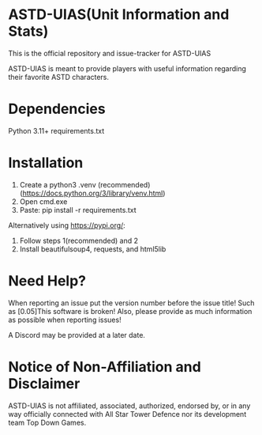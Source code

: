 ASTD-UIAS(Unit Information and Stats)
====
This is the official repository and issue-tracker for ASTD-UIAS

ASTD-UIAS is meant to provide players with useful information regarding their favorite ASTD characters.


Dependencies
====
Python 3.11+
requirements.txt

Installation
====
1. Create a python3 .venv (recommended) (https://docs.python.org/3/library/venv.html)
2. Open cmd.exe
3. Paste: pip install -r requirements.txt

Alternatively using https://pypi.org/:
1. Follow steps 1(recommended) and 2
2. Install beautifulsoup4, requests, and html5lib


Need Help?
====
When reporting an issue put the version number before the issue title! Such as [0.05]This software is broken! Also, please provide as much information as possible when reporting issues!

A Discord may be provided at a later date.

Notice of Non-Affiliation and Disclaimer
====
ASTD-UIAS is not affiliated, associated, authorized, endorsed by, or in any way officially connected with All Star Tower Defence nor its development team Top Down Games.
